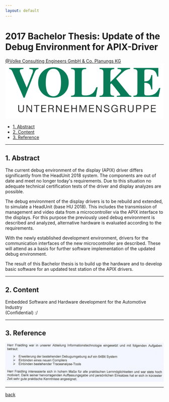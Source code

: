 ```yaml
---
layout: default
---
```


# 2017 Bachelor Thesis: Update of the Debug Environment for APIX-Driver  

[@Volke Consulting Engineers GmbH & Co. Planungs KG](https://www.volke-muc.de/)  
![volke_logo](./images/volke_logo.png)  

- [1. Abstract](#1-abstract)
- [2. Content](#2-content)
- [3. Reference](#3-reference)

___

## 1. Abstract

The current debug environment of the display (APIX) driver differs significantly from the
HeadUnit 2018 system. The components are out of date and meet no longer today's
requirements. Due to this situation no adequate technical certification tests of the driver
and display analyzes are possible.  

The debug environment of the display drivers is to be
rebuild and extended, to simulate a HeadUnit (base HU 2018). This includes the
transmission of management and video data from a microcontroller via the APIX interface
to the displays. For this purpose the previously used debug environment is described and
analyzed, alternative hardware is evaluated according to the requirements.  

With the newly established development environment, drivers for the communication
interfaces of the new microcontroller are described. These will attend as a basis for
further software implementation of the updated debug environment.  

The result of this Bachelor thesis is to build up the hardware and to develop basic software
for an updated test station of the APIX drivers.  

___

## 2. Content  

Embedded Software and Hardware development for the Automotive Industry  
(Confidential) :/  

___

## 3. Reference

![volke_zeugnis](./images/volke_zeugnis.png)  

___

[back](./)
